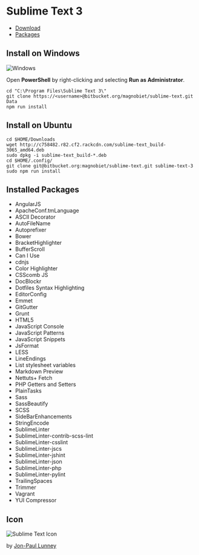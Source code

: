 # Sublime Text 3

* [Download](http://www.sublimetext.com/3)
* [Packages](https://sublime.wbond.net/)

## Install on Windows

![Windows](https://bytebucket.org/magnobiet/sublime-text/raw/4dcd8dbdf134d57ba3f99d4abf778e3c3fe42221/Images/install-windows.gif)

Open **PowerShell** by right-clicking and selecting **Run as Administrator**.

```
cd "C:\Program Files\Sublime Text 3\"
git clone https://<username>@bitbucket.org/magnobiet/sublime-text.git Data
npm run install
```

## Install on Ubuntu

```
cd $HOME/Downloads
wget http://c758482.r82.cf2.rackcdn.com/sublime-text_build-3065_amd64.deb
sudo dpkg -i sublime-text_build-*.deb
cd $HOME/.config/
git clone git@bitbucket.org:magnobiet/sublime-text.git sublime-text-3
sudo npm run install
```

## Installed Packages
* AngularJS
* ApacheConf.tmLanguage
* ASCII Decorator
* AutoFileName
* Autoprefixer
* Bower
* BracketHighlighter
* BufferScroll
* Can I Use
* cdnjs
* Color Highlighter
* CSScomb JS
* DocBlockr
* Dotfiles Syntax Highlighting
* EditorConfig
* Emmet
* GitGutter
* Grunt
* HTML5
* JavaScript Console
* JavaScript Patterns
* JavaScript Snippets
* JsFormat
* LESS
* LineEndings
* List stylesheet variables
* Markdown Preview
* Nettuts+ Fetch
* PHP Getters and Setters
* PlainTasks
* Sass
* SassBeautify
* SCSS
* SideBarEnhancements
* StringEncode
* SublimeLinter
* SublimeLinter-contrib-scss-lint
* SublimeLinter-csslint
* SublimeLinter-jscs
* SublimeLinter-jshint
* SublimeLinter-json
* SublimeLinter-php
* SublimeLinter-pylint
* TrailingSpaces
* Trimmer
* Vagrant
* YUI Compressor

## Icon

![Sublime Text Icon](https://bytebucket.org/magnobiet/sublime-text/raw/d09deaf6216d35f9a252dd02157f77bfe4a424cf/Icons/sublime-text.png)

by [Jon-Paul Lunney](https://dribbble.com/shots/382465-Sublime-Text-2-update-Replacement-Icon)
